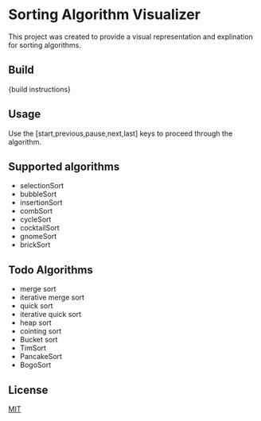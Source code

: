 # Sorting Algorithm Visualizer

This project was created to provide a visual representation and explination for sorting algorithms. 

## Build

{build instructions}

## Usage
Use the [start,previous,pause,next,last] keys to proceed through the algorithm.

## Supported algorithms

- selectionSort
- bubbleSort
- insertionSort
- combSort
- cycleSort
- cocktailSort
- gnomeSort
- brickSort


## Todo Algorithms
- merge sort
- iterative merge sort
- quick sort
- iterative quick sort
- heap sort
- cointing sort
- Bucket sort
- TimSort
- PancakeSort
- BogoSort
  
## License
[MIT](https://choosealicense.com/licenses/mit/)
